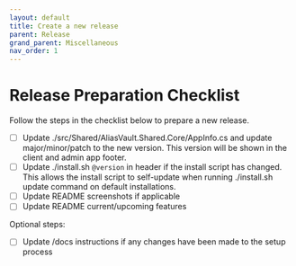 ```yaml
---
layout: default
title: Create a new release
parent: Release
grand_parent: Miscellaneous
nav_order: 1
---
```


# Release Preparation Checklist

Follow the steps in the checklist below to prepare a new release.

- [ ] Update ./src/Shared/AliasVault.Shared.Core/AppInfo.cs and update major/minor/patch to the new version. This version will be shown in the client and admin app footer.
- [ ] Update ./install.sh `@version` in header if the install script has changed. This allows the install script to self-update when running ./install.sh update command on default installations.
- [ ] Update README screenshots if applicable
- [ ] Update README current/upcoming features

Optional steps:
- [ ] Update /docs instructions if any changes have been made to the setup process
